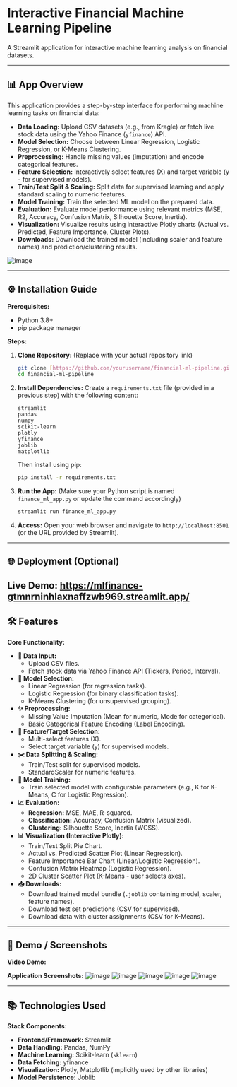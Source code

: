 # Interactive Financial Machine Learning Pipeline

A Streamlit application for interactive machine learning analysis on financial datasets.

---

## 📊 App Overview
This application provides a step-by-step interface for performing machine learning tasks on financial data:
-   **Data Loading:** Upload CSV datasets (e.g., from Kragle) or fetch live stock data using the Yahoo Finance (`yfinance`) API.
-   **Model Selection:** Choose between Linear Regression, Logistic Regression, or K-Means Clustering.
-   **Preprocessing:** Handle missing values (imputation) and encode categorical features.
-   **Feature Selection:** Interactively select features (X) and target variable (y - for supervised models).
-   **Train/Test Split & Scaling:** Split data for supervised learning and apply standard scaling to numeric features.
-   **Model Training:** Train the selected ML model on the prepared data.
-   **Evaluation:** Evaluate model performance using relevant metrics (MSE, R2, Accuracy, Confusion Matrix, Silhouette Score, Inertia).
-   **Visualization:** Visualize results using interactive Plotly charts (Actual vs. Predicted, Feature Importance, Cluster Plots).
-   **Downloads:** Download the trained model (including scaler and feature names) and prediction/clustering results.
  
![image](https://github.com/user-attachments/assets/4b50d827-2b66-4a94-9ffb-703d1ac0d897)

---

## ⚙️ Installation Guide
**Prerequisites:**
-   Python 3.8+
-   pip package manager

**Steps:**
1.  **Clone Repository:** (Replace with your actual repository link)
    ```bash
    git clone [https://github.com/yourusername/financial-ml-pipeline.git](https://github.com/yourusername/financial-ml-pipeline.git)
    cd financial-ml-pipeline
    ```
2.  **Install Dependencies:** Create a `requirements.txt` file (provided in a previous step) with the following content:
    ```text
    streamlit
    pandas
    numpy
    scikit-learn
    plotly
    yfinance
    joblib
    matplotlib
    ```
    Then install using pip:
    ```bash
    pip install -r requirements.txt
    ```
3.  **Run the App:** (Make sure your Python script is named `finance_ml_app.py` or update the command accordingly)
    ```bash
    streamlit run finance_ml_app.py
    ```
4.  **Access:** Open your web browser and navigate to `http://localhost:8501` (or the URL provided by Streamlit).

---

## 🌐 Deployment (Optional)

**Live Demo:**
https://mlfinance-gtmnrninhlaxnaffzwb969.streamlit.app/
---

## 🛠️ Features
**Core Functionality:**

* **💾 Data Input:**
    * Upload CSV files.
    * Fetch stock data via Yahoo Finance API (Tickers, Period, Interval).
* **🤖 Model Selection:**
    * Linear Regression (for regression tasks).
    * Logistic Regression (for binary classification tasks).
    * K-Means Clustering (for unsupervised grouping).
* **✨ Preprocessing:**
    * Missing Value Imputation (Mean for numeric, Mode for categorical).
    * Basic Categorical Feature Encoding (Label Encoding).
* **🎯 Feature/Target Selection:**
    * Multi-select features (X).
    * Select target variable (y) for supervised models.
* **✂️ Data Splitting & Scaling:**
    * Train/Test split for supervised models.
    * StandardScaler for numeric features.
* **🧠 Model Training:**
    * Train selected model with configurable parameters (e.g., K for K-Means, C for Logistic Regression).
* **📈 Evaluation:**
    * **Regression:** MSE, MAE, R-squared.
    * **Classification:** Accuracy, Confusion Matrix (visualized).
    * **Clustering:** Silhouette Score, Inertia (WCSS).
* **📊 Visualization (Interactive Plotly):**
    * Train/Test Split Pie Chart.
    * Actual vs. Predicted Scatter Plot (Linear Regression).
    * Feature Importance Bar Chart (Linear/Logistic Regression).
    * Confusion Matrix Heatmap (Logistic Regression).
    * 2D Cluster Scatter Plot (K-Means - user selects axes).
* **📥 Downloads:**
    * Download trained model bundle (`.joblib` containing model, scaler, feature names).
    * Download test set predictions (CSV for supervised).
    * Download data with cluster assignments (CSV for K-Means).

---

## 📸 Demo / Screenshots


**Video Demo:**

**Application Screenshots:**
![image](https://github.com/user-attachments/assets/42c5b4d4-539c-4b6a-b2b5-32a8fc601f92)
![image](https://github.com/user-attachments/assets/2d0d21cb-b8a5-4991-9349-acb3232a533a)
![image](https://github.com/user-attachments/assets/ce0b77fc-338a-4c2d-a897-1e2b7989ce79)
![image](https://github.com/user-attachments/assets/5e8e7848-b8e4-431e-bc0c-bd806561e6b4)
![image](https://github.com/user-attachments/assets/f12112ae-c77c-406e-84a3-f31f5acd9410)


---

## 📚 Technologies Used
**Stack Components:**

* **Frontend/Framework:** Streamlit
* **Data Handling:** Pandas, NumPy
* **Machine Learning:** Scikit-learn (`sklearn`)
* **Data Fetching:** yfinance
* **Visualization:** Plotly, Matplotlib (implicitly used by other libraries)
* **Model Persistence:** Joblib
